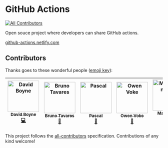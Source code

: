 # GitHub Actions
[![All Contributors](https://img.shields.io/badge/all_contributors-6-orange.svg?style=flat-square)](#contributors)

Open souce project where developers can share GitHub actions.

[github-actions.netlify.com](https://github-actions.netlify.com)

## Contributors

Thanks goes to these wonderful people ([emoji key](https://github.com/all-contributors/all-contributors#emoji-key)):

<!-- ALL-CONTRIBUTORS-LIST:START - Do not remove or modify this section -->
<!-- prettier-ignore -->
| [<img src="https://avatars1.githubusercontent.com/u/3268013?v=4" width="100px;" alt="David Boyne"/><br /><sub><b>David Boyne</b></sub>](https://medium.com/@boyney123)<br />[💻](https://github.com/boyney123/github-actions/commits?author=boyney123 "Code") | [<img src="https://avatars1.githubusercontent.com/u/109474?v=4" width="100px;" alt="Bruno Tavares"/><br /><sub><b>Bruno Tavares</b></sub>](http://bltavares.com)<br />[📖](https://github.com/boyney123/github-actions/commits?author=bltavares "Documentation") | [<img src="https://avatars2.githubusercontent.com/u/432333?v=4" width="100px;" alt="Pascal"/><br /><sub><b>Pascal</b></sub>](https://twitter.com/pascalgn)<br />[📖](https://github.com/boyney123/github-actions/commits?author=pascalgn "Documentation") | [<img src="https://avatars0.githubusercontent.com/u/1899334?v=4" width="100px;" alt="Owen Voke"/><br /><sub><b>Owen Voke</b></sub>](https://pxgamer.xyz)<br />[📖](https://github.com/boyney123/github-actions/commits?author=pxgamer "Documentation") | [<img src="https://avatars0.githubusercontent.com/u/5372770?v=4" width="100px;" alt="Maximilian Held"/><br /><sub><b>Maximilian Held</b></sub>](http://www.maxheld.de/)<br />[📖](https://github.com/boyney123/github-actions/commits?author=maxheld83 "Documentation") | [<img src="https://avatars0.githubusercontent.com/u/39281691?v=4" width="100px;" alt="Jacob Zweifel"/><br /><sub><b>Jacob Zweifel</b></sub>](https://github.com/jzweifel)<br />[📖](https://github.com/boyney123/github-actions/commits?author=jzweifel "Documentation") |
| :---: | :---: | :---: | :---: | :---: | :---: |
<!-- ALL-CONTRIBUTORS-LIST:END -->

This project follows the [all-contributors](https://github.com/all-contributors/all-contributors) specification. Contributions of any kind welcome!